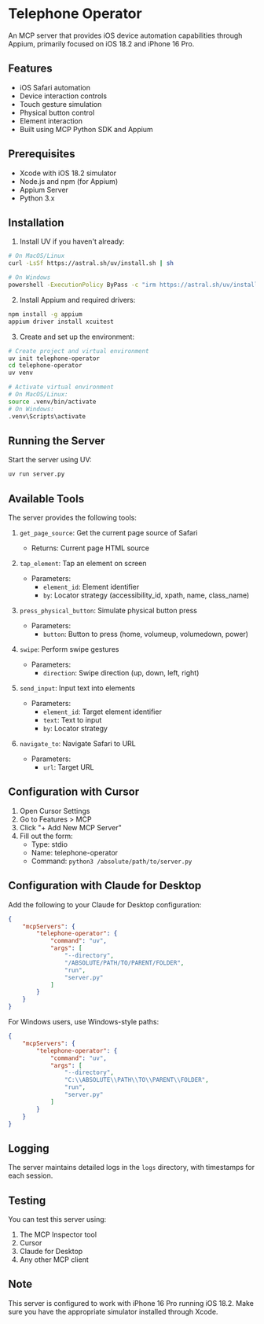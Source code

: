 # Telephone Operator

An MCP server that provides iOS device automation capabilities through Appium, primarily focused on iOS 18.2 and iPhone 16 Pro.

## Features

- iOS Safari automation
- Device interaction controls
- Touch gesture simulation
- Physical button control
- Element interaction
- Built using MCP Python SDK and Appium

## Prerequisites

- Xcode with iOS 18.2 simulator
- Node.js and npm (for Appium)
- Appium Server
- Python 3.x

## Installation

1. Install UV if you haven't already:
```bash
# On MacOS/Linux
curl -LsSf https://astral.sh/uv/install.sh | sh

# On Windows
powershell -ExecutionPolicy ByPass -c "irm https://astral.sh/uv/install.ps1 | iex"
```

2. Install Appium and required drivers:
```bash
npm install -g appium
appium driver install xcuitest
```

3. Create and set up the environment:
```bash
# Create project and virtual environment
uv init telephone-operator
cd telephone-operator
uv venv

# Activate virtual environment
# On MacOS/Linux:
source .venv/bin/activate
# On Windows:
.venv\Scripts\activate
```

## Running the Server

Start the server using UV:
```bash
uv run server.py
```

## Available Tools

The server provides the following tools:

1. `get_page_source`: Get the current page source of Safari
   - Returns: Current page HTML source

2. `tap_element`: Tap an element on screen
   - Parameters:
     - `element_id`: Element identifier
     - `by`: Locator strategy (accessibility_id, xpath, name, class_name)

3. `press_physical_button`: Simulate physical button press
   - Parameters:
     - `button`: Button to press (home, volumeup, volumedown, power)

4. `swipe`: Perform swipe gestures
   - Parameters:
     - `direction`: Swipe direction (up, down, left, right)

5. `send_input`: Input text into elements
   - Parameters:
     - `element_id`: Target element identifier
     - `text`: Text to input
     - `by`: Locator strategy

6. `navigate_to`: Navigate Safari to URL
   - Parameters:
     - `url`: Target URL

## Configuration with Cursor

1. Open Cursor Settings
2. Go to Features > MCP
3. Click "+ Add New MCP Server"
4. Fill out the form:
   - Type: stdio
   - Name: telephone-operator
   - Command: `python3 /absolute/path/to/server.py`

## Configuration with Claude for Desktop

Add the following to your Claude for Desktop configuration:

```json
{
    "mcpServers": {
        "telephone-operator": {
            "command": "uv",
            "args": [
                "--directory",
                "/ABSOLUTE/PATH/TO/PARENT/FOLDER",
                "run",
                "server.py"
            ]
        }
    }
}
```

For Windows users, use Windows-style paths:
```json
{
    "mcpServers": {
        "telephone-operator": {
            "command": "uv",
            "args": [
                "--directory",
                "C:\\ABSOLUTE\\PATH\\TO\\PARENT\\FOLDER",
                "run",
                "server.py"
            ]
        }
    }
}
```

## Logging

The server maintains detailed logs in the `logs` directory, with timestamps for each session.

## Testing

You can test this server using:
1. The MCP Inspector tool
2. Cursor
3. Claude for Desktop
4. Any other MCP client

## Note

This server is configured to work with iPhone 16 Pro running iOS 18.2. Make sure you have the appropriate simulator installed through Xcode. 